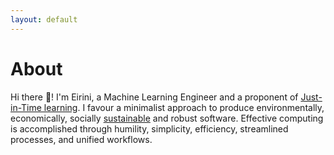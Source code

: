 ```yaml
---
layout: default
---
```


# About

Hi there 👋! I'm Eirini, a Machine Learning Engineer and a proponent of [Just-in-Time learning](https://xcancel.com/radekosmulski/status/1828564396265926967). I favour a minimalist approach to produce environmentally, economically, socially [sustainable](https://en.wikipedia.org/wiki/Sustainability) and robust software. 
Effective computing is accomplished through humility, simplicity, efficiency, streamlined processes, and unified workflows.  
